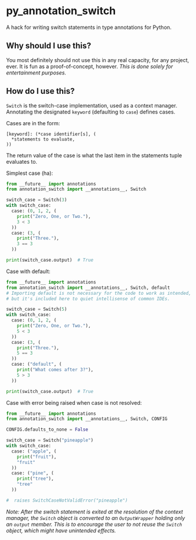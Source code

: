 # py_annotation_switch
A hack for writing switch statements in type annotations for Python.

## Why should I use this?
You most definitely should not use this in any real capacity, for any project, ever. It is fun as a proof-of-concept, however. *This is done solely for entertainment purposes.*
 
## How do I use this?
`Switch` is the switch-case implementation, used as a context manager. Annotating the designated `keyword` (defaulting to `case`) defines cases. 

Cases are in the form:
```
[keyword]: (*case identifier[s], (
  *statements to evaluate,
))
```

The return value of the case is what the last item in the statements tuple evaluates to.

Simplest case (ha):
```py
from __future__ import annotations
from annotation_switch import __annotations__, Switch

switch_case = Switch(3)
with switch_case:
  case: (0, 1, 2, (
    print("Zero, One, or Two."),
    3 < 3
  ))
  case: (3, (
    print("Three."),
    3 == 3
  ))

print(switch_case.output)  # True
```

Case with default:
```py
from __future__ import annotations
from annotation_switch import __annotations__, Switch, default
# Importing default is not necessary for the code to work as intended,
# but it's included here to quiet intellisense of common IDEs.

switch_case = Switch(5)
with switch_case:
  case: (0, 1, 2, (
    print("Zero, One, or Two."),
    5 < 3
  ))
  case: (3, (
    print("Three."),
    5 == 3
  ))
  case: ("default", (
    print("What comes after 3?"),
    5 > 3
  ))

print(switch_case.output)  # True
```

Case with error being raised when case is not resolved:
```py
from __future__ import annotations
from annotation_switch import __annotations__, Switch, CONFIG

CONFIG.defaults_to_none = False

switch_case = Switch("pineapple")
with switch_case:
  case: ("apple", (
    print("fruit"),
    "fruit"
  ))
  case: ("pine", (
    print("tree"),
    "tree"
  ))

#  raises SwitchCaseNotValidError("pineapple")
```

*Note: After the switch statement is exited at the resolution of the context manager, the `Switch` object is converted to an `OutputWrapper` holding only an `output` member. This is to encourage the user to not reuse the `Switch` object, which might have unintended effects.*
